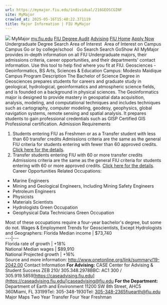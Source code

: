 ```yaml
---
url: https://mymajor.fiu.edu/individual/216GEOSCGINF
site: MyMajor
crawled_at: 2025-05-16T15:40:22.371119
title: Major Information | FIU MyMajor
---
```


![](https://mymajor.fiu.edu/assets/logo-T4VPR2BI.png)
MyMajor
[my.fiu.edu](https://my.fiu.edu/)
[FIU Degree Audit](https://dasa.fiu.edu/all-departments/advising/panther-success-hub/panther-degree-audit/)
[Advising](https://advising.fiu.edu)
[FIU Home](https://www.fiu.edu/)
[Apply Now](https://admissions.fiu.edu/)
Undergraduate Degree Search
Area of Interest
​
Area of Interest
on
Campus
​
Campus
Go
or by college/school
​
​
Go
Search
Search
GoShow All
MyMajor provides in-depth information on all FIU Undergraduate majors, their admissions criteria, career opportunities, and their departments' contact information. Use this tool to help find where you fit at FIU.
Geosciences - Geoinformatics,
BS
Arts, Sciences & Education
Campus:
Modesto Maidique Campus
Program Description
The Bachelor of Science Degree in Geosciences prepares students for careers and graduate study in geological, hydrological, geoinformatics and atmospheric science fields, and is founded on a background in physical sciences. The Geoinformatics major is designed to provide mastery in geospatial data acquisition, analysis, modeling, and computational techniques and includes techniques such as cartography, computer modeling, geodesy, geophysics, global navigation systems, remote sensing and spatial analysis. It prepares students to gain professional credentials such as GISP Certified GIS Professional certification.
Admission Requirements
1. Students entering FIU as Freshmen or as a Transfer student with less than 60 transfer credits
Admissions criteria are the same as the general FIU criteria for students entering with fewer than 60 approved credits. [Click here for the details](http://admissions.fiu.edu/apply/freshman/).
2. Transfer students entering FIU with 60 or more transfer credits
Admissions criteria are the same as the general FIU criteria for students entering with 60 or more approved credits. [Click here for the details](http://admissions.fiu.edu/apply/transfer/).
Career Opportunities
Related Occupations:
  * Marine Engineers
  * Mining and Geological Engineers, Including Mining Safety Engineers
  * Petroleum Engineers
  * Physicists
  * Materials Scientists
  * Hydrologists Green Occupation
  * Geophysical Data Technicians Green Occupation


Most of these occupations require a four-year bachelor's degree, but some do not.
Wages & Employment Trends for Geoscientists, Except Hydrologists and Geographers:
Florida Median income | $73,740  
---|---  
Florida rate of growth | +18%  
National Median wages | $89,910  
National Projected growth | +16%  
Source and more information: <http://www.onetonline.org/link/summary/19-2042.00>
Contact Information
**For Advising:**
CASE Center for Advising & Student Success
ZEB 210/ 305.348.2978BBC: AC1 300 / 305.919.5859[https://caseadvising.fiu.edu](https://caseadvising.fiu.edu/)caseadvising@fiu.edu
**For the Department:**
Department of Earth and Environment
11200 SW 8th Street, AHC5 360Miami, FL 33199Tel: 305-348-1930Tel: 305-348-2365fiuearth@fiu.edu
Major Maps
Two Year Transfer
Four Year Freshman
